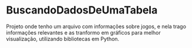 # BuscandoDadosDeUmaTabela
Projeto onde tenho um arquivo com informações sobre jogos, e nela trago informações relevantes e as tranformo  em gráficos para melhor visualização, utilizando bibliotecas em Python.
